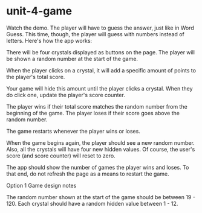 # unit-4-game
Watch the demo.
The player will have to guess the answer, just like in Word Guess. This time, though, the player will guess with numbers instead of letters. 
Here's how the app works:



There will be four crystals displayed as buttons on the page.
The player will be shown a random number at the start of the game.

When the player clicks on a crystal, it will add a specific amount of points to the player's total score. 


Your game will hide this amount until the player clicks a crystal.
When they do click one, update the player's score counter.


The player wins if their total score matches the random number from the beginning of the game.
The player loses if their score goes above the random number.

The game restarts whenever the player wins or loses.


When the game begins again, the player should see a new random number. Also, all the crystals will have four new hidden values. Of course, the user's score (and score counter) will reset to zero.


The app should show the number of games the player wins and loses. To that end, do not refresh the page as a means to restart the game.



Option 1 Game design notes


The random number shown at the start of the game should be between 19 - 120.
Each crystal should have a random hidden value between 1 - 12.




